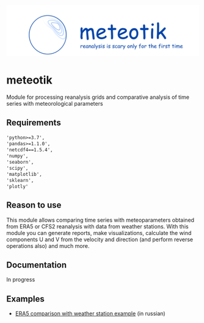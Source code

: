 # ![meteotik_logo.png](https://raw.githubusercontent.com/ITMO-NSS-team/meteotik/main/media/meteotik_logo.png)

# meteotik
Module for processing reanalysis grids and comparative analysis of 
time series with meteorological parameters

## Requirements
    'python>=3.7',
    'pandas>=1.1.0',
    'netcdf4==1.5.4',
    'numpy',
    'seaborn',
    'scipy',
    'matplotlib',
    'sklearn',
    'plotly'
    
## Reason to use
This module allows comparing time series with meteoparameters obtained from ERA5 or 
CFS2 reanalysis with data from weather stations. With this module you can generate 
reports, make visualizations, calculate the wind components U and V from the velocity
 and direction (and perform reverse operations also) and much more.

## Documentation
In progress

## Examples 
* [ERA5 comparison with weather station example](https://github.com/ITMO-NSS-team/meteotik/blob/main/examples/ERA5_example.ipynb) 
(in russian)